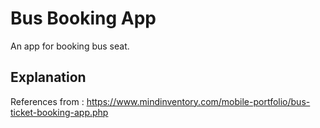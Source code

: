 # Bus Booking App

An app for booking bus seat.

## Explanation

References from : https://www.mindinventory.com/mobile-portfolio/bus-ticket-booking-app.php

